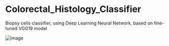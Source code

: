 # Colorectal_Histology_Classifier
Biopsy cells classifier, using Deep Learning Neural Network, based on fine-tuned VGG19 model

![image](https://user-images.githubusercontent.com/42816702/123505365-5589c580-d667-11eb-904c-12e059262c38.png)


